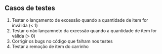 ## Casos de testes

1. Testar o lançamento de excessão quando a quantidade de item for inválida (< 1)
2. Testar o não lançamneto da excessão quando a quantidade de item for válida (> 0)
3. Corrigir os bugs no código que falham nos testes
4. Testar a remoção de item do carrinho